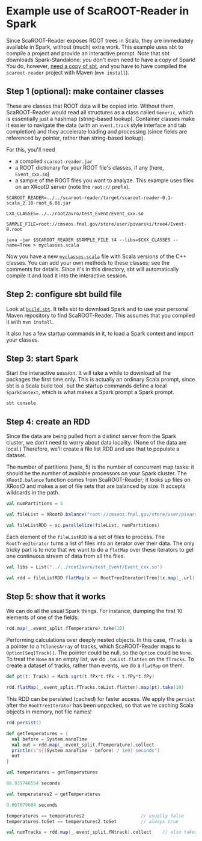 # Example use of ScaROOT-Reader in Spark

Since ScaROOT-Reader exposes ROOT trees in Scala, they are immediately available in Spark, without (much) extra work. This example uses sbt to compile a project and provide an interactive prompt. Note that sbt downloads Spark-Standalone: you don't even need to have a copy of Spark! You do, however, [need a copy of sbt](http://www.scala-sbt.org/download.html), and you have to have compiled the `scaroot-reader` project with Maven (`mvn install`).

## Step 1 (optional): make container classes

These are classes that ROOT data will be copied into. Without them, ScaROOT-Reader would read all structures as a class called `Generic`, which is essentially just a hashmap (string-based lookup). Container classes make it easier to navigate the data (with an `event.track` style interface and tab completion) and they accelerate loading and processing (since fields are referenced by pointer, rather than string-based lookup).

For this, you'll need

   * a compiled `scaroot-reader.jar`
   * a ROOT dictionary for your ROOT file's classes, if any (here, `Event_cxx.so`)
   * a sample of the ROOT files you want to analyze. This example uses files on an XRootD server (note the `root://` prefix).

```
SCAROOT_READER=../../scaroot-reader/target/scaroot-reader-0.1-scala_2.10-root_6.06.jar

CXX_CLASSES=../../root2avro/test_Event/Event_cxx.so 

SAMPLE_FILE=root://cmseos.fnal.gov/store/user/pivarski/tree4/Event-0.root

java -jar $SCAROOT_READER $SAMPLE_FILE t4 --libs=$CXX_CLASSES --name=Tree > myclasses.scala
```

Now you have a new [`myclasses.scala`](https://github.com/diana-hep/rootconverter/blob/master/spark-examples/commandline/myclasses.scala) file with Scala versions of the C++ classes. You can add your own methods to these classes; see the comments for details. Since it's in this directory, sbt will automatically compile it and load it into the interactive session.

## Step 2: configure sbt build file

Look at [`build.sbt`](https://github.com/diana-hep/rootconverter/blob/master/spark-examples/commandline/build.sbt). It tells sbt to download Spark and to use your personal Maven repository to find ScaROOT-Reader. This assumes that you compiled it with `mvn install`.

It also has a few startup commands in it, to load a Spark context and import your classes.

## Step 3: start Spark

Start the interactive session. It will take a while to download all the packages the first time only. This is actually an ordinary Scala prompt, since sbt is a Scala build tool, but the startup commands define a local `SparkContext`, which is what makes a Spark prompt a Spark prompt.

```
sbt console
```

## Step 4: create an RDD

Since the data are being pulled from a distinct server from the Spark cluster, we don't need to worry about data locality. (None of the data are local.) Therefore, we'll create a file list RDD and use that to populate a dataset.

The number of partitions (here, 5) is the number of concurrent map tasks: it should be the number of available processors on your Spark cluster. The `XRootD.balance` function comes from ScaROOT-Reader; it looks up files on XRootD and makes a set of file sets that are balanced by size. It accepts wildcards in the path.

```scala
val numPartitions = 5

val fileList = XRootD.balance("root://cmseos.fnal.gov/store/user/pivarski/tree4/*.root", numPartitions)

val fileListRDD = sc.parallelize(fileList, numPartitions)
```

Each element of the `fileListRDD` is a set of files to process. The `RootTreeIterator` turns a list of files into an iterator over their data. The only tricky part is to note that we want to do a `flatMap` over these iterators to get one continuous stream of data from all the files.

```scala
val libs = List("../../root2avro/test_Event/Event_cxx.so")

val rdd = fileListRDD.flatMap(x => RootTreeIterator[Tree](x.map(_.url), treeLocation, libs, myclasses))
```

## Step 5: show that it works

We can do all the usual Spark things. For instance, dumping the first 10 elements of one of the fields:

```scala
rdd.map(_.event_split.fTemperature).take(10)
```

Performing calculations over deeply nested objects. In this case, `fTracks` is a pointer to a `TClonesArray` of tracks, which ScaROOT-Reader maps to `Option[Seq[Track]]`. The pointer could be null, so the `Option` could be `None`. To treat the `None` as an empty list, we do `.toList.flatten` on the `fTracks`. To create a dataset of tracks, rather than events, we do a `flatMap` on them.

```scala
def pt(t: Track) = Math.sqrt(t.fPx*t.fPx + t.fPy*t.fPy)

rdd.flatMap(_.event_split.fTracks.toList.flatten).map(pt).take(10)
```

This RDD can be persisted (cached) for faster access. We apply the `persist` after the `RootTreeIterator` has been unpacked, so that we're caching Scala objects in memory, not file names!

```scala
rdd.persist()

def getTemperatures = {
  val before = System.nanoTime
  val out = rdd.map(_.event_split.fTemperature).collect
  println(s"${(System.nanoTime - before) / 1e9} seconds")
  out
}

val temperatures = getTemperatures

88.935740554 seconds

val temperatures2 = getTemperatures

0.067679604 seconds

temperatures == temperatures2                     // usually false
temperatures.toSet == temperatures2.toSet         // always true

val numTracks = rdd.map(_.event_split.fNtrack).collect    // also takes ~0.03 seconds
```
